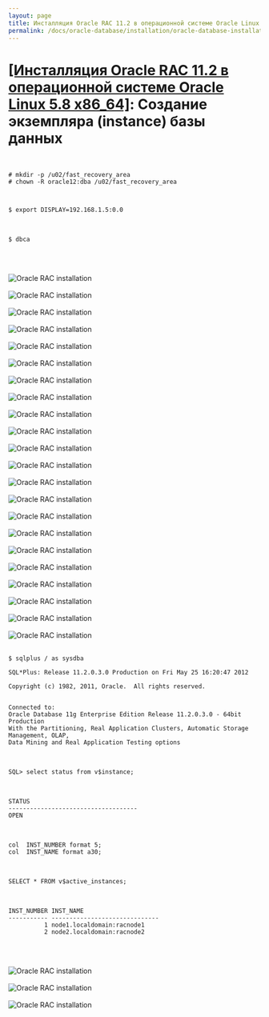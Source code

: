 ```yaml
---
layout: page
title: Инсталляция Oracle RAC 11.2 в операционной системе Oracle Linux 5.8 x86_64
permalink: /docs/oracle-database/installation/oracle-database-installation/distributed/rac/linux/6.7/oracle/12.1/nas/oracle-instance-creation/
---
```


# <a href="/docs/oracle-database/installation/oracle-database-installation/distributed/rac/linux/5.8/oracle/11.2/">[Инсталляция Oracle RAC 11.2 в операционной системе Oracle Linux 5.8 x86_64]</a>: Создание экземпляра (instance) базы данных

<br/>




	# mkdir -p /u02/fast_recovery_area
	# chown -R oracle12:dba /u02/fast_recovery_area



	$ export DISPLAY=192.168.1.5:0.0

<br/>

	$ dbca


<br/><br/>


<img src="http://img.oradba.net/img/oracle/database/rac/11.2/rac_instance_installation_01.PNG" border="0" alt="Oracle RAC installation"><br/><br/>
<img src="http://img.oradba.net/img/oracle/database/rac/11.2/rac_instance_installation_02.PNG" border="0" alt="Oracle RAC installation"><br/><br/>
<img src="http://img.oradba.net/img/oracle/database/rac/11.2/rac_instance_installation_03.PNG" border="0" alt="Oracle RAC installation"><br/><br/>
<img src="http://img.oradba.net/img/oracle/database/rac/11.2/rac_instance_installation_04.PNG" border="0" alt="Oracle RAC installation"><br/><br/>
<img src="http://img.oradba.net/img/oracle/database/rac/11.2/rac_instance_installation_05.PNG" border="0" alt="Oracle RAC installation"><br/><br/>
<img src="http://img.oradba.net/img/oracle/database/rac/11.2/rac_instance_installation_06.PNG" border="0" alt="Oracle RAC installation"><br/><br/>
<img src="http://img.oradba.net/img/oracle/database/rac/11.2/rac_instance_installation_07.PNG" border="0" alt="Oracle RAC installation"><br/><br/>
<img src="http://img.oradba.net/img/oracle/database/rac/11.2/rac_instance_installation_08.PNG" border="0" alt="Oracle RAC installation"><br/><br/>
<img src="http://img.oradba.net/img/oracle/database/rac/11.2/rac_instance_installation_09.PNG" border="0" alt="Oracle RAC installation"><br/><br/>
<img src="http://img.oradba.net/img/oracle/database/rac/11.2/rac_instance_installation_10.PNG" border="0" alt="Oracle RAC installation"><br/><br/>
<img src="http://img.oradba.net/img/oracle/database/rac/11.2/rac_instance_installation_11.PNG" border="0" alt="Oracle RAC installation"><br/><br/>
<img src="http://img.oradba.net/img/oracle/database/rac/11.2/rac_instance_installation_12.PNG" border="0" alt="Oracle RAC installation"><br/><br/>
<img src="http://img.oradba.net/img/oracle/database/rac/11.2/rac_instance_installation_13.PNG" border="0" alt="Oracle RAC installation"><br/><br/>
<img src="http://img.oradba.net/img/oracle/database/rac/11.2/rac_instance_installation_14.PNG" border="0" alt="Oracle RAC installation"><br/><br/>
<img src="http://img.oradba.net/img/oracle/database/rac/11.2/rac_instance_installation_15.PNG" border="0" alt="Oracle RAC installation"><br/><br/>
<img src="http://img.oradba.net/img/oracle/database/rac/11.2/rac_instance_installation_16.PNG" border="0" alt="Oracle RAC installation"><br/><br/>
<img src="http://img.oradba.net/img/oracle/database/rac/11.2/rac_instance_installation_17.PNG" border="0" alt="Oracle RAC installation"><br/><br/>
<img src="http://img.oradba.net/img/oracle/database/rac/11.2/rac_instance_installation_18.PNG" border="0" alt="Oracle RAC installation"><br/><br/>
<img src="http://img.oradba.net/img/oracle/database/rac/11.2/rac_instance_installation_19.PNG" border="0" alt="Oracle RAC installation"><br/><br/>
<img src="http://img.oradba.net/img/oracle/database/rac/11.2/rac_instance_installation_20.PNG" border="0" alt="Oracle RAC installation"><br/><br/>
<img src="http://img.oradba.net/img/oracle/database/rac/11.2/rac_instance_installation_21.PNG" border="0" alt="Oracle RAC installation"><br/><br/>
<img src="http://img.oradba.net/img/oracle/database/rac/11.2/rac_instance_installation_22.PNG" border="0" alt="Oracle RAC installation"><br/><br/>



	$ sqlplus / as sysdba

	SQL*Plus: Release 11.2.0.3.0 Production on Fri May 25 16:20:47 2012

	Copyright (c) 1982, 2011, Oracle.  All rights reserved.


	Connected to:
	Oracle Database 11g Enterprise Edition Release 11.2.0.3.0 - 64bit Production
	With the Partitioning, Real Application Clusters, Automatic Storage Management, OLAP,
	Data Mining and Real Application Testing options

<br/>

	SQL> select status from v$instance;

<br/>

	STATUS
	------------------------------------
	OPEN

<br/>

	col  INST_NUMBER format 5;
	col  INST_NAME format a30;

<br/>

	SELECT * FROM v$active_instances;

<br/>

	INST_NUMBER INST_NAME
	----------- ------------------------------
	          1 node1.localdomain:racnode1
	          2 node2.localdomain:racnode2


<br/><br/>

<img src="http://img.oradba.net/img/oracle/database/rac/11.2/rac_installation_completed_01.PNG" border="0" alt="Oracle RAC installation"><br/><br/>
<img src="http://img.oradba.net/img/oracle/database/rac/11.2/rac_installation_completed_02.PNG" border="0" alt="Oracle RAC installation"><br/><br/>
<img src="http://img.oradba.net/img/oracle/database/rac/11.2/rac_installation_completed_03.PNG" border="0" alt="Oracle RAC installation"><br/><br/>
